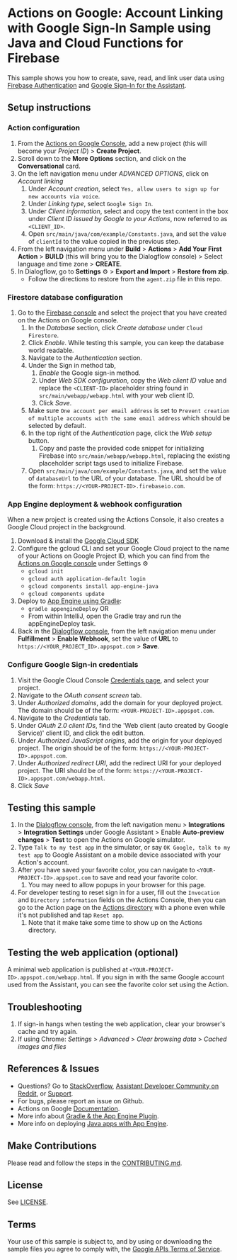 # Actions on Google: Account Linking with Google Sign-In Sample using Java and Cloud Functions for Firebase

This sample shows you how to create, save, read, and link user data using
[Firebase Authentication](https://firebase.google.com/docs/auth/) and [Google Sign-In for the Assistant](https://developers.google.com/actions/identity/google-sign-in).

## Setup instructions

### Action configuration
1. From the [Actions on Google Console](https://console.actions.google.com/), add a new project (this will become your *Project ID*) > **Create Project**.
1. Scroll down to the **More Options** section, and click on the **Conversational** card.
1. On the left navigation menu under *ADVANCED OPTIONS*, click on *Account linking*
   1. Under *Account creation*, select `Yes, allow users to sign up for new accounts via voice`.
   1. Under *Linking type*, select `Google Sign In`.
   1. Under *Client information*, select and copy the text content in the box under *Client ID issued by Google to your Actions*, now referred to as `<CLIENT_ID>`.
   1. Open `src/main/java/com/example/Constants.java`, and set the value of `clientId` to the value copied in the previous step.
1. From the left navigation menu under **Build** > **Actions** > **Add Your First Action** > **BUILD** (this will bring you to the Dialogflow console) > Select language and time zone > **CREATE**.
1. In Dialogflow, go to **Settings** ⚙ > **Export and Import** > **Restore from zip**.
    + Follow the directions to restore from the `agent.zip` file in this repo.

### Firestore database configuration
1. Go to the [Firebase console](https://console.firebase.google.com) and select the project that you have created on the Actions on Google console.
   1. In the *Database* section, click *Create database* under `Cloud Firestore`.
   1. Click *Enable*. While testing this sample, you can keep the database world readable.
   1. Navigate to the *Authentication* section.
   1. Under the Sign in method tab,
      1. *Enable* the Google sign-in method.
      1. Under *Web SDK configuration*, copy the *Web client ID* value and replace the `<CLIENT-ID>` placeholder string found in `src/main/webapp/webapp.html` with your web client ID.
      1. Click *Save*.
   1. Make sure `One account per email address` is set to `Prevent creation of multiple accounts with the same email address` which should be selected by default.
   1. In the top right of the *Authentication* page, click the *Web setup* button.
      1. Copy and paste the provided code snippet for initializing Firebase into `src/main/webapp/webapp.html`, replacing the existing placeholder script tags used to initialize Firebase.
   1. Open `src/main/java/com/example/Constants.java`, and set the value of `databaseUrl` to the URL of your database. The URL should be of the form: `https://<YOUR-PROJECT-ID>.firebaseio.com`.

### App Engine deployment & webhook configuration
When a new project is created using the Actions Console, it also creates a Google Cloud project in the background.
1. Download & install the [Google Cloud SDK](https://cloud.google.com/sdk/docs/)
1. Configure the gcloud CLI and set your Google Cloud project to the name of your Actions on Google Project ID, which you can find from the [Actions on Google console](https://console.actions.google.com/) under Settings ⚙
    + `gcloud init`
    + `gcloud auth application-default login`
    + `gcloud components install app-engine-java`
    + `gcloud components update`
1. Deploy to [App Engine using Gradle](https://cloud.google.com/appengine/docs/flexible/java/using-gradle):
    + `gradle appengineDeploy` OR
    +  From within IntelliJ, open the Gradle tray and run the appEngineDeploy task.
1. Back in the [Dialogflow console](https://console.dialogflow.com), from the left navigation menu under **Fulfillment** > **Enable Webhook**, set the value of **URL** to `https://<YOUR_PROJECT_ID>.appspot.com` > **Save**.

### Configure Google Sign-in credentials
1. Visit the Google Cloud Console [Credentials page](https://console.cloud.google.com/apis/credentials), and select your project.
1. Navigate to the *OAuth consent screen* tab.
1. Under *Authorized domains*, add the domain for your deployed project. The domain should be of the form: `<YOUR-PROJECT-ID>.appspot.com`.
1. Navigate to the *Credentials* tab.
1. Under *OAuth 2.0 client IDs*, find the 'Web client (auto created by Google Service)' client ID, and click the edit button.
1. Under *Authorized JavaScript origins*, add the origin for your deployed project. The origin should be of the form: `https://<YOUR-PROJECT-ID>.appspot.com`.
1. Under *Authorized redirect URI*, add the redirect URI for your deployed project. The URI should be of the form: `https://<YOUR-PROJECT-ID>.appspot.com/webapp.html`.
1. Click *Save*

## Testing this sample
1. In the [Dialogflow console](https://console.dialogflow.com), from the left navigation menu > **Integrations** > **Integration Settings** under Google Assistant > Enable **Auto-preview changes** >  **Test** to open the Actions on Google simulator.
1. Type `Talk to my test app` in the simulator, or say `OK Google, talk to my test app` to Google Assistant on a mobile device associated with your Action's account.
1. After you have saved your favorite color, you can navigate to `<YOUR-PROJECT-ID>.appspot.com` to save and read your favorite color.
   1. You may need to allow popups in your browser for this page.
1. For developer testing to reset sign in for a user, fill out the `Invocation` and `Directory information` fields on the Actions Console, then you can go to the Action page on the [Actions directory](https://developers.google.com/actions/distribute/directory) with a phone even while it's not published and tap `Reset app`.
   1. Note that it make take some time to show up on the Actions directory.

## Testing the web application (optional)
A minimal web application is published at `<YOUR-PROJECT-ID>.appspot.com/webapp.html`. If you sign in with the same
Google account used from the Assistant, you can see the favorite color set using the Action.

## Troubleshooting
1. If sign-in hangs when testing the web application, clear your browser's cache and try again.
  1. If using Chrome: *Settings* > *Advanced* > *Clear browsing data* > *Cached images and files*

## References & Issues
+ Questions? Go to [StackOverflow](https://stackoverflow.com/questions/tagged/actions-on-google), [Assistant Developer Community on Reddit](https://www.reddit.com/r/GoogleAssistantDev/), or [Support](https://developers.google.com/actions/support/).
+ For bugs, please report an issue on Github.
+ Actions on Google [Documentation](https://developers.google.com/actions/).
+ More info about [Gradle & the App Engine Plugin](https://cloud.google.com/appengine/docs/flexible/java/using-gradle).
+ More info on deploying [Java apps with App Engine](https://cloud.google.com/appengine/docs/standard/java/quickstart).

## Make Contributions
Please read and follow the steps in the [CONTRIBUTING.md](CONTRIBUTING.md).

## License
See [LICENSE](LICENSE).

## Terms
Your use of this sample is subject to, and by using or downloading the sample files you agree to comply with, the [Google APIs Terms of Service](https://developers.google.com/terms/).
